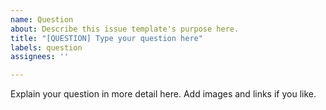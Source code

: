 ```yaml
---
name: Question
about: Describe this issue template's purpose here.
title: "[QUESTION] Type your question here"
labels: question
assignees: ''

---
```


Explain your question in more detail here. Add images and links if you like.
